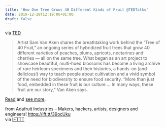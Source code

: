 ```yaml
---
title: 'How One Tree Grows 40 Different Kinds of Fruit @TEDTalks'
date: 2019-12-28T12:19:00+01:00
draft: false
---
```


via [TED](https://youtu.be/uU2L5nTSHtc)

> Artist Sam Van Aken shares the breathtaking work behind the “Tree of 40 Fruit,” an ongoing series of hybridized fruit trees that grow 40 different varieties of peaches, plums, apricots, nectarines and cherries — all on the same tree. What began as an art project to showcase beautiful, multi-hued blossoms has become a living archive of rare heirloom specimens and their histories, a hands-on (and delicious!) way to teach people about cultivation and a vivid symbol of the need for biodiversity to ensure food security. “More than just food, embedded in these fruit is our culture … In many ways, these fruit are our story,” Van Aken says.

[Read](https://youtu.be/uU2L5nTSHtc) and [see more](https://www.youtube.com/channel/UCAuUUnT6oDeKwE6v1NGQxug).

  
  
from Adafruit Industries – Makers, hackers, artists, designers and engineers! https://ift.tt/39ocUku  
via [IFTTT](https://ifttt.com/?ref=da&site=blogger)